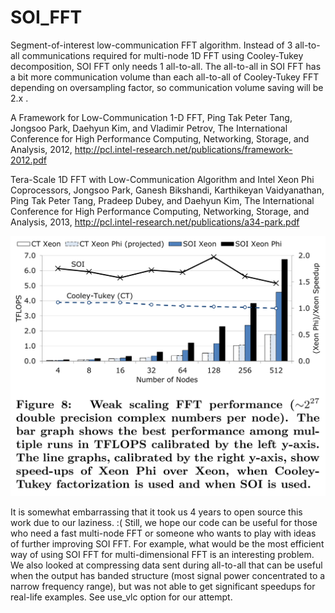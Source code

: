 # SOI_FFT
Segment-of-interest low-communication FFT algorithm.
Instead of 3 all-to-all communications required for multi-node 1D FFT using
Cooley-Tukey decomposition, SOI FFT only needs 1 all-to-all.
The all-to-all in SOI FFT has a bit more communication volume than each
all-to-all of Cooley-Tukey FFT depending on oversampling factor, so
communication volume saving will be 2.x .

A Framework for Low-Communication 1-D FFT, Ping Tak Peter Tang, Jongsoo Park,
Daehyun Kim, and Vladimir Petrov, The International Conference for High
Performance Computing, Networking, Storage, and Analysis, 2012,
http://pcl.intel-research.net/publications/framework-2012.pdf

Tera-Scale 1D FFT with Low-Communication Algorithm and Intel Xeon Phi
Coprocessors, Jongsoo Park, Ganesh Bikshandi, Karthikeyan Vaidyanathan, Ping
Tak Peter Tang, Pradeep Dubey, and Daehyun Kim, The International Conference for
High Performance Computing, Networking, Storage, and Analysis, 2013,
http://pcl.intel-research.net/publications/a34-park.pdf

![Alt text](results/soi_xeon_phi.png?raw=true "Performance Comparison of SOI and Cooley-Tukey FFT on Xeon and Xeon Phi")

It is somewhat embarrassing that it took us 4 years to open source this work due
to our laziness. :(
Still, we hope our code can be useful for those who need a fast multi-node FFT
or someone who wants to play with ideas of further improving SOI FFT.
For example, what would be the most efficient way of using SOI FFT for
multi-dimensional FFT is an interesting problem.
We also looked at compressing data sent during all-to-all that can be useful
when the output has banded structure (most signal power concentrated to a
narrow frequency range), but was not able to get significant speedups for
real-life examples. See use_vlc option for our attempt.
